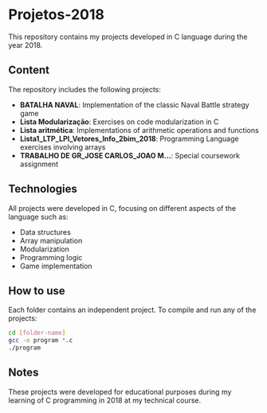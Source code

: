 # Projetos-2018

This repository contains my projects developed in C language during the year 2018.

## Content

The repository includes the following projects:

- **BATALHA NAVAL**: Implementation of the classic Naval Battle strategy game
- **Lista Modularização**: Exercises on code modularization in C
- **Lista aritmética**: Implementations of arithmetic operations and functions
- **Lista1_LTP_LPI_Vetores_Info_2bim_2018**: Programming Language exercises involving arrays
- **TRABALHO DE GR_JOSE CARLOS_JOAO M...**: Special coursework assignment

## Technologies

All projects were developed in C, focusing on different aspects of the language such as:
- Data structures
- Array manipulation
- Modularization
- Programming logic
- Game implementation

## How to use

Each folder contains an independent project. To compile and run any of the projects:

```bash
cd [folder-name]
gcc -o program *.c
./program
```

## Notes

These projects were developed for educational purposes during my learning of C programming in 2018 at my technical course.
